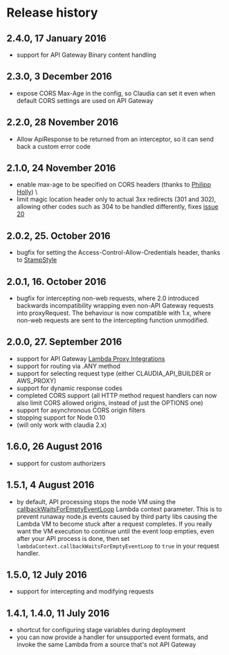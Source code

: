 # Release history

## 2.4.0, 17 January 2016

- support for API Gateway Binary content handling

## 2.3.0, 3 December 2016

- expose CORS Max-Age in the config, so Claudia can set it even when default CORS settings are used on API Gateway

## 2.2.0, 28 November 2016

- Allow ApiResponse to be returned from an interceptor, so it can send back a custom error code

## 2.1.0, 24 November 2016

- enable max-age to be specified on CORS headers (thanks to [Philipp Holly](https://github.com/phips28)) \
- limit magic location header only to actual 3xx redirects (301 and 302), allowing other codes such as 304 to be handled differently, fixes [issue 20](https://github.com/claudiajs/claudia-api-builder/issues/20) 

## 2.0.2, 25. October 2016

- bugfix for setting the Access-Control-Allow-Credentials header, thanks to [StampStyle](https://github.com/StampStyle)

## 2.0.1, 16. October 2016

- bugfix for intercepting non-web requests, where 2.0 introduced backwards incompatibility wrapping even non-API Gateway requests into proxyRequest. The behaviour is now compatible with 1.x, where non-web requests are sent to the intercepting function unmodified.

## 2.0.0, 27. September 2016 

- support for API Gateway [Lambda Proxy Integrations](docs.aws.amazon.com/apigateway/latest/developerguide/api-gateway-create-api-as-simple-proxy-for-lambda.html)
- support for routing via .ANY method
- support for selecting request type (either CLAUDIA_API_BUILDER or AWS_PROXY)
- support for dynamic response codes
- completed CORS support (all HTTP method request handlers can now also limit CORS allowed origins, instead of just the OPTIONS one)
- support for asynchronous CORS origin filters
- stopping support for Node 0.10
- (will only work with claudia 2.x)

## 1.6.0, 26 August 2016

- support for custom authorizers

## 1.5.1, 4 August 2016

- by default, API processing stops the node VM using the [callbackWaitsForEmptyEventLoop](http://docs.aws.amazon.com/lambda/latest/dg/nodejs-prog-model-context.html) Lambda context parameter. This is to prevent runaway node.js events caused by third party libs causing the Lambda VM to become stuck after a request completes. If you really want the VM execution to continue until the event loop empties, even after your API process is done, then set `lambdaContext.callbackWaitsForEmptyEventLoop` to `true` in your request handler.

## 1.5.0, 12 July 2016

- support for intercepting and modifying requests

## 1.4.1, 1.4.0, 11 July 2016

- shortcut for configuring stage variables during deployment
- you can now provide a handler for unsupported event formats, and invoke the same Lambda from a source that's not API Gateway
